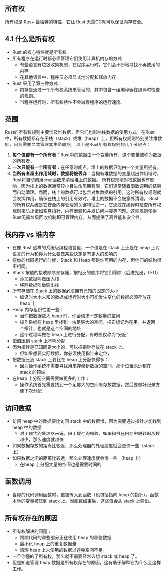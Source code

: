 

## 所有权
所有权是 Rus+ 最独特的特性，它让 Rust 无需GC就可以保证内存安全。


## 4.1 什么是所有权
- Rust 的核心特性就是所有权
- 所有程序在运行时都必须管理它们使用计算机内存的方式
  - 有些语言有垃圾收集机制，在程序运行时，它们会不断地寻找不再使用的内存
  - 在其他语言中，程序员必须显式地分配和释放内存
- Rust 采用了第三种方式：
  - 内存是通过一个所有权系统来管理的，其中包含一组编译器在编译时检查的规则。
  - 当程序运行时，所有权特性不会减慢程序的运行速度。


## 范围
Rust的所有权规则主要涉及堆数据，但它们也影响栈数据的使用方式。在Rust中，所有数据都存在于栈（stack）或堆（heap）上，但所有权规则特别关注堆数据，因为需要显式管理其生命周期。
以下是Rust所有权规则的几个关键点：
1. **每个值都有一个所有者**：Rust中的数据由一个变量所有，这个变量被称为数据的所有者。
2. **一次只能有一个所有者**：在任意时间点，堆上的数据只能由一个变量所拥有。
3. **当所有者超出作用域时，数据将被丢弃**：当拥有堆数据的变量超出作用域时，Rust将自动调用`drop`函数来清理堆上的数据。
所有权规则对栈数据也有影响，因为栈上的数据通常较小且生命周期有限，它们通常随着函数调用的结束而自动清理。然而，栈上的数据可以包含对堆数据的引用，这时所有权规则就会发挥作用，确保在栈上的引用有效时，堆上的数据不会被意外清理。
Rust的所有权系统是它安全内存管理的关键特征之一，它通过在编译时检查所有权规则来防止诸如空悬指针、内存泄漏和并发访问冲突等问题。这些规则使得Rust无需垃圾回收机制即可管理内存，从而提供了高性能和安全性。


## 栈内存 vs 堆内存
- 在像 Rust 这样的系统级编程语言里，一个值是在 stack 上还是在 heap 上对语言的行为和你为什么要做某些決定是有更大的影响的
- 在你的代码运行的时候，Stack 和 Heap 都是你可用的内存，但他们的结构很不相同。
- Stack 按值的接收顺序来存储，按相反的顺序将它们移除（后进先出，LFO）
  - 添加数据叫做压入栈
  - 移除数据叫做弹出栈
- 所有存储在 Stack 上的数据必须拥有己知的固定的大小
  - 编译时大小未知的数据或运行时大小可能发生变化的数据必须存放在 heap 上
- Heap 内存组织性差一些：
  - 当你把数据放入 heap 时，你会请求一定数量的空间
  - 操作系统在 heap 里找到一块足够大的空间，把它标记为在用，并返回一个指针，也就是这个空间的地址
  - 这个过程叫做在 heap 上进行分配，有时仅仅称为“分配”
- 把值压到 stack 上不叫分配
- 因为指针是已知固定大小的，可以把指针存放在 stack 上。
  - 但如果想要实际数据，你必须使用指针来定位，
- 把数据压到 stack 上要比在 heap 上分配快得多：
  - 因为操作系统不需要寻找用来存储新数据的空间，那个位置永远都在 stack 的顶端
- 在heap 上分配空间需要做更多的工作：
  - 操作系统首先需要找到一个足够大的空间来存放数据，然后要做好记录方便下次分配


## 访问数据
- 访问 heap 中的数据要比访问 stack 中的数据慢，因为需要通过指针才能找到heap 中的数据
  - 对于现代的处理器来说，由于缓存的缘故，如果指令在内存中跳转的次数越少，那么速度就越快
- 如果数据存放的距离比较近，那么处理器的处理速度就会更快一些（stack 上）
- 如果数据之间的距离比较远，那么处理速度就会慢一些 （heap 上）
  - 在heap 上分配大量的空间也是需要时间的


## 函数调用
- 当你的代码调用函数时，值被传入到函数（也包括指向 heap 的指针）。函数本地的变量被压到 stack 上。当函数结束后，这些值会从 stack 上弹出。


## 所有权存在的原因
- 所有权解决的问题：
  - 跟踪代码的哪些部分正在使用 heap 的哪些数据
  - 最小化 heap 上的重复数据量
  - 清理 heap 上未使用的数据以避免空间不足。
- 一旦你懂的了所有权，那么就不需要经常去想 stack 或 heap 了。
- 但是知道管理 heap 数据是所有权存在的原因，这有助于解释它为什么会这样工作。

